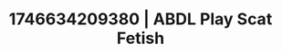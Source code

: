 ---
categories:
- Skin-to-skin fantasy
- Passionate kisses
- AI-generated
- Erotic curves
- Slow burn erotica
- Punk lovers
- ASMR
- Cosplay
image: /assets/images/1746634209380.jpg
layout: post
seo:
  description: Featured content with high-quality Scat Fetish, ABDL Play. HD images
    available.
  keywords: Scat Fetish, ABDL Play
  og_image: /assets/images/1746634209380.jpg
  schema_type: VisualArtwork
tags:
- ABDL Play
- Scat Fetish
- '#1746634209380'
title: 1746634209380 | ABDL Play Scat Fetish
---